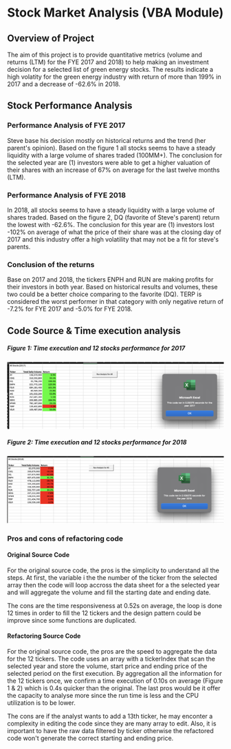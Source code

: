 # Stock Market Analysis (VBA Module)
## Overview of Project
The aim of this project is to provide quantitative metrics (volume and returns (LTM) for the FYE 2017 and 2018) to help making an investment decision for a selected list of green energy stocks. The results indicate a high volatity for the green energy industry with return of more than 199% in 2017 and a decrease of -62.6% in 2018.

## Stock Performance Analysis
### Performance Analysis of FYE 2017
Steve base his decision mostly on historical returns and the trend (her parent's opinion). Based on the figure 1 all stocks seems to have a steady liquidity with a large volume of shares traded (100MM+). The conclusion for the selected year are (1) investors were able to get a higher valuation of their shares with an increase of 67% on average for the last twelve months (LTM).

### Performance Analysis of FYE 2018
In 2018, all stocks seems to have a steady liquidity with a large volume of shares traded. Based on the figure 2, DQ (favorite of Steve's parent) return the lowest with -62.6%. The conclusion for this year are (1) investors lost -102% on average of what the price of their share was at the closing day of 2017 and this industry offer a high volatility that may not be a fit for steve's parents.

### Conclusion of the returns
Base on 2017 and 2018, the tickers ENPH and RUN are making profits for their investors in both year. Based on historical results and volumes, these two could be a better choice comparing to the favorite (DQ). TERP is considered the worst performer in that category with only negative return of -7.2% for FYE 2017 and -5.0% for FYE 2018. 

## Code Source & Time execution analysis

##### Figure 1: Time execution and 12 stocks performance for 2017
![alt text](https://github.com/poboisvert/stock-analysis/blob/main/Resources/VBA_Challenge_2017.png?raw=true)
##### Figure 2: Time execution and 12 stocks performance for 2018
![alt text](https://github.com/poboisvert/stock-analysis/blob/main/Resources/VBA_Challenge_2018.png?raw=true)

### Pros and cons of refactoring code

#### Original Source Code
For the original source code, the pros is the simplicity to understand all the steps. At first, the variable i the the number of the ticker from the selected array then the code will loop accross the data sheet for a the selected year and will aggregate the volume and fill the starting date and ending date. 

The cons are the time responsiveness at 0.52s on average, the loop is done 12 times in order to fill the 12 tickers and the design pattern could be improve since some functions are duplicated.

#### Refactoring Source Code
For the original source code, the pros are the speed to aggregate the data for the 12 tickers. The code uses an array with a tickerIndex that scan the selected year and store the volume, start price and ending price of the selected period on the first execution. By aggregation all the information for the 12 tickers once, we confirm a time execution of 0.10s on average (Figure 1 & 2) which is 0.4s quicker than the original. The last pros would be it offer the capacity to analyse more since the run time is less and the CPU utilization is to be lower.

The cons are if the analyst wants to add a 13th ticker, he may enconter a complexity in editing the code since they are many array to edit. Also, it is important to have the raw data filtered by ticker otherwise the refactored code won't generate the correct starting and ending price.
